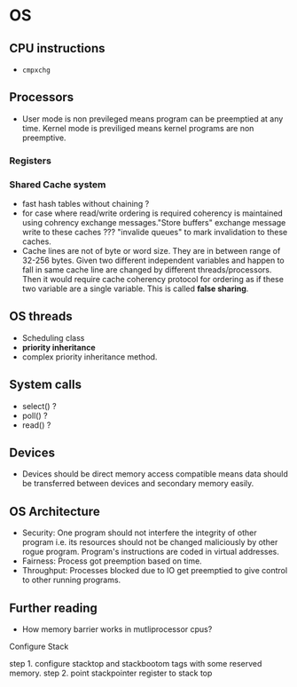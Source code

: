 # OS
## CPU instructions
 - `cmpxchg`

## Processors
 - User mode is non previleged means program can be preemptied at any time. Kernel mode is previliged means kernel programs are non preemptive.

### Registers
### Shared Cache system
 - fast hash tables without chaining ?
 - for case where read/write ordering is required coherency is maintained using cohrency exchange messages."Store buffers" exchange message write to these caches ??? "invalide queues" to mark invalidation to these caches.
 - Cache lines are not of byte or word size. They are in between range of 32-256 bytes. Given two different independent variables and happen to fall in same cache line are changed by different threads/processors. Then it would require cache coherency protocol for ordering as if these two variable are a single variable. This is called **false sharing**.     

## OS threads
 - Scheduling class
 - **priority inheritance**
 - complex priority inheritance method.

 
## System calls
 - select() ?
 - poll() ?
 - read() ?

## Devices
 - Devices should be direct memory access compatible means data should be transferred between devices and secondary memory easily.

## OS Architecture
 - Security: One program should not interfere the integrity of other program i.e. its resources should not be changed maliciously by other rogue program. Program's instructions are coded in virtual addresses. 
 - Fairness: Process got preemption based on time.
 - Throughput: Processes blocked due to IO get preemptied to give control to other running programs.

## Further reading
 - How memory barrier works in mutliprocessor cpus?



Configure Stack

step 1. configure stacktop and stackbootom tags with some reserved memory.
step 2.  point stackpointer register to stack top

